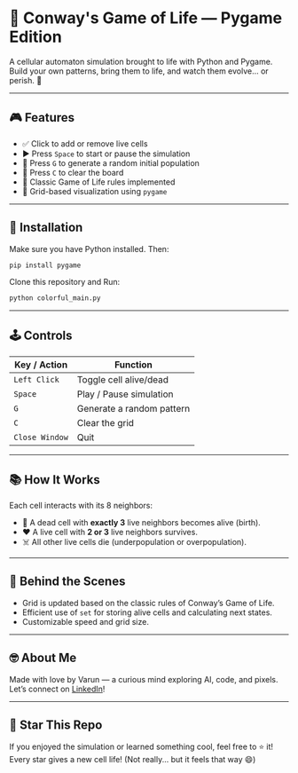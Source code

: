 # 🌱 Conway's Game of Life — Pygame Edition

A cellular automaton simulation brought to life with Python and Pygame. Build your own patterns, bring them to life, and watch them evolve... or perish. 🧬

---

## 🎮 Features

- ✅ Click to add or remove live cells  
- ▶️ Press `Space` to start or pause the simulation  
- 🎲 Press `G` to generate a random initial population  
- 🧼 Press `C` to clear the board  
- 🧠 Classic Game of Life rules implemented  
- 🎨 Grid-based visualization using `pygame`  

---

## 🔧 Installation

Make sure you have Python installed. Then:

```bash
pip install pygame
```

Clone this repository and Run:
```bash
python colorful_main.py
```

---

## 🕹️ Controls

| Key / Action       | Function                      |
|--------------------|-------------------------------|
| `Left Click`       | Toggle cell alive/dead        |
| `Space`            | Play / Pause simulation       |
| `G`                | Generate a random pattern     |
| `C`                | Clear the grid                |
| `Close Window`     | Quit                          |

---

## 📚 How It Works

Each cell interacts with its 8 neighbors:

- 👶 A dead cell with **exactly 3** live neighbors becomes alive (birth).  
- ❤️ A live cell with **2 or 3** live neighbors survives.  
- ☠️ All other live cells die (underpopulation or overpopulation).  

---

## 🧠 Behind the Scenes

- Grid is updated based on the classic rules of Conway’s Game of Life.  
- Efficient use of `set` for storing alive cells and calculating next states.  
- Customizable speed and grid size.  

---

## 🤓 About Me

Made with love by Varun — a curious mind exploring AI, code, and pixels.  
Let’s connect on [LinkedIn](https://www.linkedin.com/in/varun-kumar-88286a143/)!

---

## 🌟 Star This Repo

If you enjoyed the simulation or learned something cool, feel free to ⭐ it!  
Every star gives a new cell life! (Not really... but it feels that way 😄)

